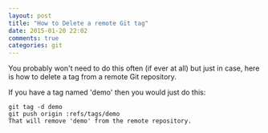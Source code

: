 ```yaml
---
layout: post
title: "How to Delete a remote Git tag"
date: 2015-01-20 22:02
comments: true
categories: git
---
```

You probably won't need to do this often (if ever at all) but just in case, here is how to delete a tag from a remote Git repository.

If you have a tag named 'demo' then you would just do this:

```
git tag -d demo
git push origin :refs/tags/demo
That will remove 'demo' from the remote repository.
```

